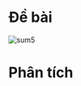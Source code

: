 # Đề bài
![sum5](https://github.com/VanHoang110802/Competitive_Programming/assets/108053955/86b58d2b-8ded-4a47-9824-84ef5ec7b515)

# Phân tích
